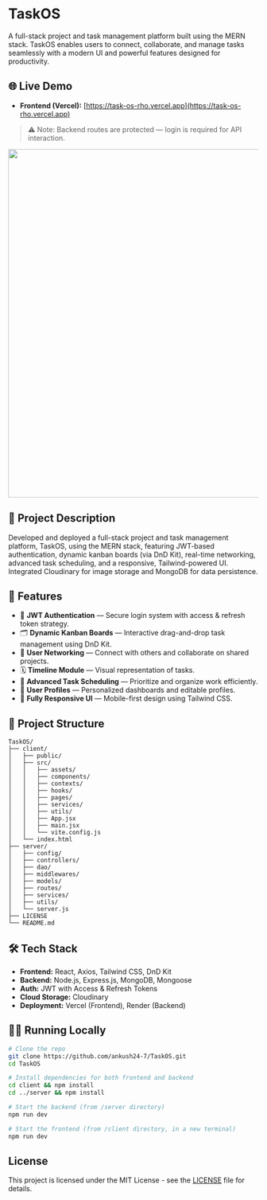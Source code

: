 # TaskOS

A full-stack project and task management platform built using the MERN stack. TaskOS enables users to connect, collaborate, and manage tasks seamlessly with a modern UI and powerful features designed for productivity.

## 🌐 Live Demo

- **Frontend (Vercel):** [https://task-os-rho.vercel.app](https://task-os-rho.vercel.app)

> ⚠️ Note: Backend routes are protected — login is required for API interaction.

<img src="https://res.cloudinary.com/dcm0pdfet/image/upload/v1744834312/Screenshot_2025-04-17_013824_hp2zox.png" width="700px" />

## 🧠 Project Description

Developed and deployed a full-stack project and task management platform, TaskOS, using the MERN stack, featuring JWT-based authentication, dynamic kanban boards (via DnD Kit), real-time networking, advanced task scheduling, and a responsive, Tailwind-powered UI. Integrated Cloudinary for image storage and MongoDB for data persistence.

## 🚀 Features

- 🔐 **JWT Authentication** — Secure login system with access & refresh token strategy.
- 🗂️ **Dynamic Kanban Boards** — Interactive drag-and-drop task management using DnD Kit.
- 🤝 **User Networking** — Connect with others and collaborate on shared projects.
- 🗓️ **Timeline Module** — Visual representation of tasks.
- 🧭 **Advanced Task Scheduling** — Prioritize and organize work efficiently.
- 👤 **User Profiles** — Personalized dashboards and editable profiles.
- 📱 **Fully Responsive UI** — Mobile-first design using Tailwind CSS.

## 📁 Project Structure

```
TaskOS/
├── client/
│   ├── public/
│   ├── src/
│   │   ├── assets/
│   │   ├── components/
│   │   ├── contexts/
│   │   ├── hooks/
│   │   ├── pages/
│   │   ├── services/
│   │   ├── utils/
│   │   ├── App.jsx
│   │   ├── main.jsx
│   │   └── vite.config.js
│   └── index.html
├── server/
│   ├── config/
│   ├── controllers/
│   ├── dao/
│   ├── middlewares/
│   ├── models/
│   ├── routes/
│   ├── services/
│   ├── utils/
│   └── server.js
├── LICENSE
└── README.md
```

## 🛠️ Tech Stack

- **Frontend:** React, Axios, Tailwind CSS, DnD Kit
- **Backend:** Node.js, Express.js, MongoDB, Mongoose
- **Auth:** JWT with Access & Refresh Tokens
- **Cloud Storage:** Cloudinary
- **Deployment:** Vercel (Frontend), Render (Backend)

## 🧑‍💻 Running Locally

```bash
# Clone the repo
git clone https://github.com/ankush24-7/TaskOS.git
cd TaskOS
```

```bash
# Install dependencies for both frontend and backend
cd client && npm install
cd ../server && npm install
```

```bash
# Start the backend (from /server directory)
npm run dev
```

```bash
# Start the frontend (from /client directory, in a new terminal)
npm run dev
```

## License

This project is licensed under the MIT License - see the [LICENSE](./LICENSE) file for details.

<br>